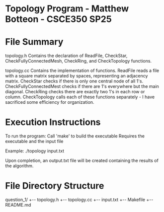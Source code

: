# Topology Program - Matthew Botteon - CSCE350 SP25

# File Summary
topology.h
  Contains the declaration of ReadFile, CheckStar, CheckFullyConnectedMesh, CheckRing, and CheckTopology functions.

topology.cc
  Contains the implementation of functions. ReadFile reads a file with a square matrix separated by spaces, representing an adjacency matrix. CheckStar checks if there is only one central node of all 1's. CheckFullyConnectedMest checks if there are 1's everywhere but the main diagonal. CheckRing checks there are exactly two 1's in each row or column. CheckTopology calls each of these functions separately - I have sacrificed some efficiency for organization.

# Execution Instructions
To run the program:
  Call 'make' to build the executable
  Requires the executable and the input file

   Example:
  ./topology input.txt
  
Upon completion, an output.txt file will be created containing the results of the algorithm.

# File Directory Structure

question_1/
+-- topology.h
+-- topology.cc
+-- input.txt
+-- Makefile
+-- README.md

